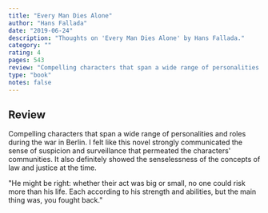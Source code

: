 ```yaml
---
title: "Every Man Dies Alone"
author: "Hans Fallada"
date: "2019-06-24"
description: "Thoughts on 'Every Man Dies Alone' by Hans Fallada."
category: ""
rating: 4
pages: 543
review: "Compelling characters that span a wide range of personalities and roles during the war in Berlin. I felt like this novel strongly communicated the sense of suspicion and surveillance that permeated the characters' communities. It also definitely showed the senselessness of the concepts of law and justice at the time.<br/><br/>"He might be right: whether their act was big or small, no one could risk more than his life. Each according to his strength and abilities, but the main thing was, you fought back.""
type: "book"
notes: false
---
```


## Review

Compelling characters that span a wide range of personalities and roles during the war in Berlin. I felt like this novel strongly communicated the sense of suspicion and surveillance that permeated the characters' communities. It also definitely showed the senselessness of the concepts of law and justice at the time.

"He might be right: whether their act was big or small, no one could risk more than his life. Each according to his strength and abilities, but the main thing was, you fought back."
